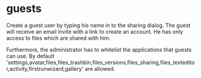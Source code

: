 guests 
=======

Create a guest user by typing his name in to the sharing dialog. The guest
will receive an email invite with a link to create an account. He has only access
to files which are shared with him.


Furthermore, the administrator has to whitelist the applications that guests can use.
By default 'settings,avatar,files,files_trashbin,files_versions,files_sharing,files_texteditor,activity,firstrunwizard,gallery' are allowed.



